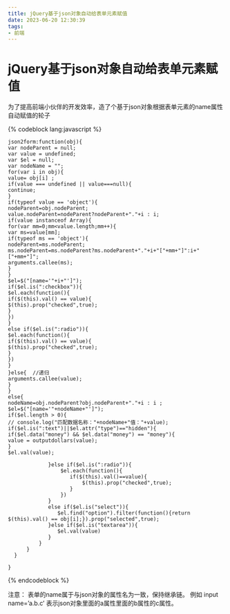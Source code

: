 ```yaml
---
title: jQuery基于json对象自动给表单元素赋值
date: 2023-06-20 12:30:39
tags:
- 前端
---
```

# jQuery基于json对象自动给表单元素赋值

为了提高前端小伙伴的开发效率，造了个基于json对象根据表单元素的name属性自动赋值的轮子

{% codeblock  lang:javascript   %}

    json2form:function(obj){  
    var nodeParent = null;  
    var value = undefined;  
    var $el = null;  
    var nodeName = "";  
    for(var i in obj){  
    value= obj[i] ;  
    if(value === undefined || value===null){  
    continue;  
    }  
    if(typeof value == 'object'){  
    nodeParent=obj.nodeParent;  
    value.nodeParent=nodeParent?nodeParent+"."+i : i;  
    if(value instanceof Array){  
    for(var mm=0;mm<value.length;mm++){  
    var ms=value[mm];  
    if(typeof ms == 'object'){  
    nodeParent=ms.nodeParent;  
    ms.nodeParent=ms.nodeParent?ms.nodeParent+"."+i+"["+mm+"]":i+"["+mm+"]";  
    arguments.callee(ms);  
    }  
    }  
    $el=$("[name='"+i+"']");  
    if($el.is(":checkbox")){  
    $el.each(function(){  
    if($(this).val() == value){  
    $(this).prop("checked",true);  
    }  
    })  
    }  
    else if($el.is(":radio")){  
    $el.each(function(){  
    if($(this).val() == value){  
    $(this).prop("checked",true);  
    }  
    })  
    }  
    }else{  //递归  
    arguments.callee(value);  
    }  
    }  
    else{  
    nodeName=obj.nodeParent?obj.nodeParent+"."+i : i ;  
    $el=$("[name='"+nodeName+"']");  
    if($el.length > 0){  
    // console.log("匹配数据名称："+nodeName+"值："+value);  
    if($el.is(":text")||$el.attr("type")=="hidden"){  
    if($el.data("money") && $el.data("money") == "money"){  
    value = outputdollars(value);  
    }  
    $el.val(value);

                 }else if($el.is(":radio")){  
                     $el.each(function(){  
                        if($(this).val()==value){  
                            $(this).prop("checked",true);  
                        }  
                     })  
                 }  
                 else if($el.is("select")){  
                    $el.find("option").filter(function(){return $(this).val() == obj[i];}).prop("selected",true);  
                 }else if($el.is("textarea")){  
                    $el.val(value)  
                 }  
              }  
          }  
      }      

    }

{% endcodeblock %}

注意： 表单的name属于与json对象的属性名为一致，保持继承链。
例如 input name=’a.b.c’ 表示json对象里面的a属性里面的b属性的c属性。

